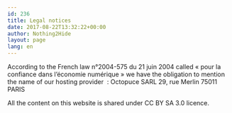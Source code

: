 ```yaml
---
id: 236
title: Legal notices
date: 2017-08-22T13:32:22+00:00
author: Nothing2Hide
layout: page
lang: en
---
```

According to the French law n°2004-575 du 21 juin 2004 called « pour la confiance dans l’économie numérique » we have the obligation to mention the name of our hosting provider  : Octopuce SARL 29, rue Merlin 75011 PARIS

All the content on this website is shared under CC BY SA 3.0 licence.
